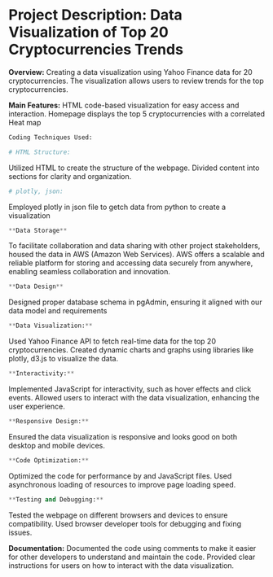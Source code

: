 

# **Project Description: Data Visualization of Top 20 Cryptocurrencies Trends**

**Overview:**
Creating a data visualization using Yahoo Finance data for 20 cryptocurrencies.
The visualization allows users to review trends for the top cryptocurrencies.

**Main Features:**
HTML code-based visualization for easy access and interaction.
Homepage displays the top 5 cryptocurrencies with a correlated Heat map

```python
Coding Techniques Used:
```

```python
# HTML Structure:
```
Utilized HTML to create the structure of the webpage.
Divided content into sections for clarity and organization.

```python
# plotly, json:
```

Employed plotly in json file to getch data from python to create a visualization 

```python
**Data Storage**
```
To facilitate collaboration and data sharing with other project stakeholders, housed the data in AWS (Amazon Web Services). AWS offers a scalable and reliable platform for storing and accessing data securely from anywhere, enabling seamless collaboration and innovation.

```python
**Data Design**
```
Designed proper database schema in pgAdmin, ensuring it aligned with our data model and requirements

```python
**Data Visualization:**
```
Used Yahoo Finance API to fetch real-time data for the top 20 cryptocurrencies.
Created dynamic charts and graphs using libraries like plotly, d3.js to visualize the data.

```python
**Interactivity:**
```
Implemented JavaScript for interactivity, such as hover effects and click events.
Allowed users to interact with the data visualization, enhancing the user experience.

```python
**Responsive Design:**
```
Ensured the data visualization is responsive and looks good on both desktop and mobile devices.

```python
**Code Optimization:**
```
Optimized the code for performance by and JavaScript files.
Used asynchronous loading of resources to improve page loading speed.

```python
**Testing and Debugging:**
```
Tested the webpage on different browsers and devices to ensure compatibility.
Used browser developer tools for debugging and fixing issues.

**Documentation:**
Documented the code using comments to make it easier for other developers to understand and maintain the code.
Provided clear instructions for users on how to interact with the data visualization.
